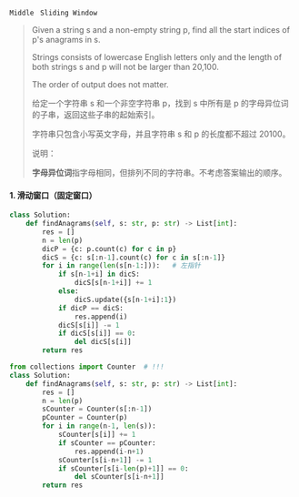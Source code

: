 `Middle `   `Sliding Window`

> Given a string s and a non-empty string p, find all the start indices of p's anagrams in s.
>
> Strings consists of lowercase English letters only and the length of both strings s and p will not be larger than 20,100.
>
> The order of output does not matter.
>
> 给定一个字符串 s 和一个非空字符串 p，找到 s 中所有是 p 的字母异位词的子串，返回这些子串的起始索引。
>
> 字符串只包含小写英文字母，并且字符串 s 和 p 的长度都不超过 20100。
>
> 说明：
>
> **字母异位词**指字母相同，但排列不同的字符串。不考虑答案输出的顺序。

#### 1. 滑动窗口（固定窗口）

```python
class Solution:
    def findAnagrams(self, s: str, p: str) -> List[int]:
        res = []
        n = len(p)
        dicP = {c: p.count(c) for c in p}
        dicS = {c: s[:n-1].count(c) for c in s[:n-1]}  
        for i in range(len(s[n-1:])):   # 左指针
            if s[n-1+i] in dicS:
                dicS[s[n-1+i]] += 1
            else:
                dicS.update({s[n-1+i]:1})
            if dicP == dicS:
                res.append(i)
            dicS[s[i]] -= 1
            if dicS[s[i]] == 0:
                del dicS[s[i]]
        return res
```

```python
from collections import Counter  # !!!
class Solution:
    def findAnagrams(self, s: str, p: str) -> List[int]:
        res = []
        n = len(p)
        sCounter = Counter(s[:n-1])
        pCounter = Counter(p)
        for i in range(n-1, len(s)):
            sCounter[s[i]] += 1
            if sCounter == pCounter:
                res.append(i-n+1)
            sCounter[s[i-n+1]] -= 1
            if sCounter[s[i-len(p)+1]] == 0:
                del sCounter[s[i-n+1]]
        return res
```

